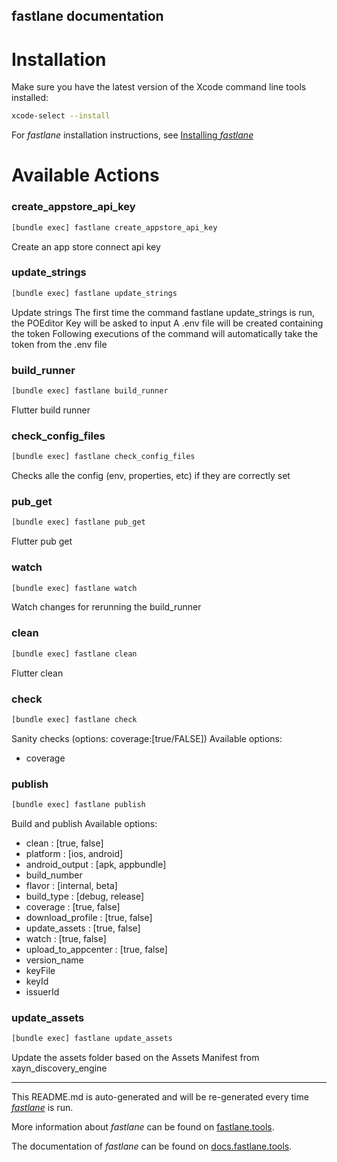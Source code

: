 fastlane documentation
----

# Installation

Make sure you have the latest version of the Xcode command line tools installed:

```sh
xcode-select --install
```

For _fastlane_ installation instructions, see [Installing _fastlane_](https://docs.fastlane.tools/#installing-fastlane)

# Available Actions

### create_appstore_api_key

```sh
[bundle exec] fastlane create_appstore_api_key
```

Create an app store connect api key 

### update_strings

```sh
[bundle exec] fastlane update_strings
```

Update strings
The first time the command fastlane update_strings is run, the POEditor Key will be asked to input
A .env file will be created containing the token
Following executions of the command will automatically take the token from the .env file

### build_runner

```sh
[bundle exec] fastlane build_runner
```

Flutter build runner

### check_config_files

```sh
[bundle exec] fastlane check_config_files
```

Checks alle the config (env, properties, etc) if they are correctly set

### pub_get

```sh
[bundle exec] fastlane pub_get
```

Flutter pub get

### watch

```sh
[bundle exec] fastlane watch
```

Watch changes for rerunning the build_runner

### clean

```sh
[bundle exec] fastlane clean
```

Flutter clean

### check

```sh
[bundle exec] fastlane check
```

Sanity checks (options: coverage:[true/FALSE])
Available options:
   - coverage

### publish

```sh
[bundle exec] fastlane publish
```

Build and publish 
Available options:
 - clean : [true, false]
 - platform : [ios, android]
 - android_output : [apk, appbundle]
 - build_number 
 - flavor : [internal, beta]
 - build_type : [debug, release]
 - coverage : [true, false]
 - download_profile : [true, false]
 - update_assets : [true, false]
 - watch : [true, false]
 - upload_to_appcenter : [true, false]
 - version_name 
 - keyFile 
 - keyId 
 - issuerId 


### update_assets

```sh
[bundle exec] fastlane update_assets
```

Update the assets folder based on the Assets Manifest from xayn_discovery_engine

----

This README.md is auto-generated and will be re-generated every time [_fastlane_](https://fastlane.tools) is run.

More information about _fastlane_ can be found on [fastlane.tools](https://fastlane.tools).

The documentation of _fastlane_ can be found on [docs.fastlane.tools](https://docs.fastlane.tools).
